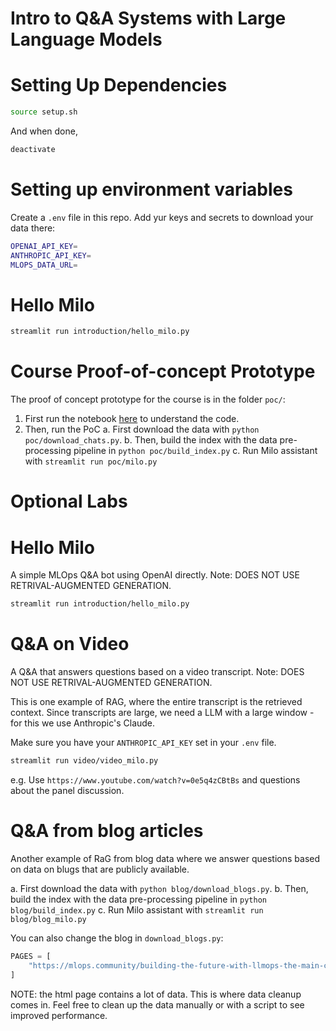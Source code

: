 # Intro to Q&A Systems with Large Language Models

# Setting Up Dependencies

```sh
source setup.sh
```

And when done,

```sh
deactivate
```

# Setting up environment variables

Create a `.env` file in this repo. Add yur keys and secrets to download your data there:

```sh
OPENAI_API_KEY=
ANTHROPIC_API_KEY=
MLOPS_DATA_URL=
```

# Hello Milo

```sh { name=start background=true }
streamlit run introduction/hello_milo.py
```

# Course Proof-of-concept Prototype

The proof of concept prototype for the course is in the folder `poc/`:

1. First run the notebook [here](poc/explore.ipynb) to understand the code.
2. Then, run the PoC
   a. First download the data with `python poc/download_chats.py`.
   b. Then, build the index with the data pre-processing pipeline in `python poc/build_index.py`
   c. Run Milo assistant with `streamlit run poc/milo.py`

# Optional Labs

# Hello Milo

A simple MLOps Q&A bot using OpenAI directly. Note: DOES NOT USE RETRIVAL-AUGMENTED GENERATION.

```sh { name=start-without-rag background=true }
streamlit run introduction/hello_milo.py
```

# Q&A on Video

A Q&A that answers questions based on a video transcript. Note: DOES NOT USE RETRIVAL-AUGMENTED GENERATION.

This is one example of RAG, where the entire transcript is the retrieved context. Since transcripts are large,
we need a LLM with a large window - for this we use Anthropic's Claude.

Make sure you have your `ANTHROPIC_API_KEY` set in your `.env` file.

```sh { name=start-video background=true }
streamlit run video/video_milo.py
```

e.g. Use `https://www.youtube.com/watch?v=0e5q4zCBtBs` and questions about the panel discussion.

# Q&A from blog articles

Another example of RaG from blog data where we answer questions based on data on blugs that are publicly available.

a. First download the data with `python blog/download_blogs.py`.
b. Then, build the index with the data pre-processing pipeline in `python blog/build_index.py`
c. Run Milo assistant with `streamlit run blog/blog_milo.py`

You can also change the blog in `download_blogs.py`:

```python
PAGES = [
    "https://mlops.community/building-the-future-with-llmops-the-main-challenges/",
]
```

NOTE: the html page contains a lot of data. This is where data cleanup comes in.
Feel free to clean up the data manually or with a script to see improved performance.
